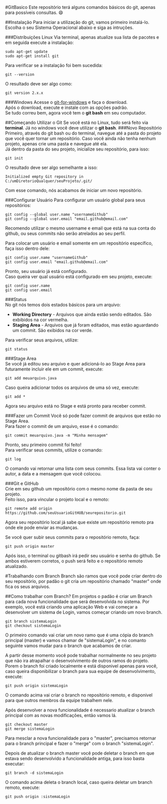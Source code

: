 #GitBasico
Este repositório terá alguns comandos básicos do git, apenas para possíveis consultas. :smile:  

##Instalação
Para iniciar a utilização do git, vamos primeiro instalá-lo. Escolha o seu Sistema Operacional abaixo e siga as intruções.

###Distribuições Linux
Via terminal, apenas atualize sua lista de pacotes e em seguida execute a instalação:
```
sudo apt-get update
sudo apt-get install git
```
Para verificar se a instalação foi bem sucedida:
```
git --version
```
O resultado deve ser algo como:
```
git version 2.x.x
```

###Windows
Acesse o [git-for-windows] e faça o download.  
Após o download, execute e instale com as opções padrão.  
Se tudo correu bem, agora você tem o **git bash** em seu computador.

##Começando Utilizar o Git
Se você está no Linux, tudo será feito via **terminal**. Já no windows você deve utilizar o **git bash**.
###Novo Repositório  
Primeiro, através do git bash ou do terminal, navegue até a pasta do projeto que você quer tornar um repositório.
Caso você ainda não tenha nenhum projeto, apenas crie uma pasta e navegue até ela.  
Já dentro da pasta do seu projeto, inicialize seu repositório, para isso:
```
git init
```
O resultado deve ser algo semelhante a isso:
```
Initialized empty Git repository in C:/umDiretorioQualquer/seuProjeto/.git/
```
Com esse comando, nós acabamos de iniciar um novo repositório.

###Configurar Usuário
Para configurar um usuário global para seus repositórios:
```
git config --global user.name "usernameGithub"
git config --global user.email "email.github@email.com"
```
Recomendo utilizar o mesmo username e email que está na sua conta do github, ou seus commits não serão atrelados ao seu perfil.  

Para colocar um usuário e email somente em um repositório específico, faça isso dentro dele:
```
git config user.name "usernameGithub"
git config user.email "email.github@email.com"
```
Pronto, seu usuário já está configurado.  
Caso queira ver qual usuário está configurado em seu projeto, execute:
```
git config user.name
git config user.email
```

###Status  
No git nós temos dois estados básicos para um arquivo:
+ **Working Directory** - Arquivos que ainda estão sendo editados. São exbibidos na cor vermelha.
+ **Staging Area** - Arquivos que já foram editados, mas estão aguardando um commit. São exibidos na cor verde.

Para verificar seus arquivos, utilize:
```
git status
```

###Stage Area  
Se você já editou seu arquivo e quer adicioná-lo ao Stage Area para futuramente incluir ele em um commit, execute:
```
git add meuarquivo.java
```
Caso queira adicionar todos os arquivos de uma só vez, execute:
```
git add *
```

Agora seu arquivo está no Stage e está pronto para receber commit.

###Fazer um Commit
Você só pode fazer commit de arquivos que estão no Stage Area.  
Para fazer o commit de um arquivo, esse é o comando:
```
git commit meuarquivo.java -m "Minha mensagem"
```
Pronto, seu primeiro commit foi feito!  
Para verificar seus commits, utilize o comando:
```
git log
```
O comando vai retornar uma lista com seus commits. Essa lista vai conter o autor, a data e a mensagem que você colocou.

###Git e GitHub  
Crie em seu github um repositório com o mesmo nome da pasta de seu projeto.  
Feito isso, para vincular o projeto local e o remoto:
```
git remote add origin https://github.com/seuUsuarioGitHUB/seurepositorio.git
```
Agora seu repositório local já sabe que existe um repositório remoto pra onde ele pode enviar as mudanças.  

Se você quer subir seus commits para o repositório remoto, faça:
```
git push origin master
```
Após isso, o terminal ou gitbash irá pedir seu usuário e senha do github. Se ambos estiverem corretos, o push será feito
e o repositório remoto atualizado.

[git-for-windows]: https://git-for-windows.github.io/

#Trabalhando com Branch
Branch são ramos que você pode criar dentro do seu repositório, por padão o git cria um repositório chamado "master" onde fica os seus arquivos.

##Como trabalhar com Branch?
Em projetos o padão é criar um Branch para cada nova funcionalidade que será desenvolvida no sistema. Por exemplo, você está criando uma aplicação Web e vai começar a desenvolver um sistema de Login, vamos começar criando um novo branch.
```
git branch sistemaLogin
git checkout sistemaLogin
```
O primeiro comando vai criar um novo ramo que é uma cópia do branch principal (master) e vamos chamar de "sistemaLogin", e no comanto seguinte vamos mudar para o branch que acabamos de criar.

A partir desse momento você pode trabalhar normalmente no seu projeto que não ira atrapalhar o desenvolvimento de outros ramos do projeto. Porem o branch foi criado localmente e está disponivel apenas para você, caso queira disponibilizar o branch para sua equipe de desenvolvimento, execute:
```
git push origin sistemaLogin
```
O comando acima vai criar o branch no repositório remoto, e disponivel para que outros membros da equipe trabalhem nele.

Após desenvolver a nova funcionalidade é necessario atualizar o branch principal com as novas modificações, então vamos lá.
```
git checkout master
git merge sistemaLogin
```
Para mesclar a nova funcionalidade para o "master", precisamos retornar para o branch principal e fazer o "merge" com o branch "sistemaLogin".

Depois de atualizar o branch master você pode deletar o branch em que estava sendo desenvolvido a funcionalidade antiga, para isso basta executar:
```
git branch -d sistemaLogin
```
O comando acima deleta o branch local, caso queira deletar um branch remoto, execute:
```
git push origin :sistemaLogin
```
